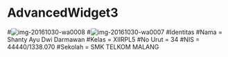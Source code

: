 # AdvancedWidget3
#![img-20161030-wa0008](https://cloud.githubusercontent.com/assets/22720450/19837041/0bc49476-9ee4-11e6-8b25-a566c969a057.jpg)
#![img-20161030-wa0007](https://cloud.githubusercontent.com/assets/22720450/19837042/0bf4b44e-9ee4-11e6-9a58-2693508af3d9.jpg)
#Identitas
#Nama = Shanty Ayu Dwi Darmawan
#Kelas    = XIIRPL5
#No Urut  = 34
#NIS      = 44440/1338.070
#Sekolah  = SMK TELKOM MALANG
